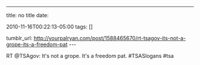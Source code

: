 ---
title: no title
date:

 2010-11-16T00:22:13-05:00 
tags:  []

tumblr_url:
http://yourpalryan.com/post/1588465670/rt-tsagov-its-not-a-grope-its-a-freedom-pat
\-\--

RT \@TSAgov: It's not a grope. It's a freedom pat. \#TSASlogans \#tsa
